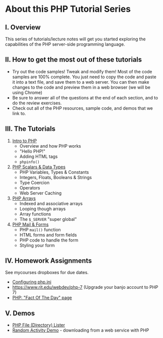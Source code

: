 # About this PHP Tutorial Series
## I. Overview
This series of tutorials/lecture notes will get you started exploring the capabilities of the PHP server-side programming language.

## II. How to get the most out of these tutorials
- Try out the code samples! Tweak and modify them! Most of the code samples are 100% complete. You just need to copy the code and paste it into a text file, and save them to a web server. You can then make changes to the code and preview them in a web browser (we will be using Chrome)
- Be sure to answer all of the questions at the end of each section, and to do the review exercises.
- Check out all of the PHP resources, sample code, and demos that we link to.

## III. The Tutorials
1. [Intro to PHP](./php-1.md)
    - Overview and how PHP works
    - "Hello PHP!"
    - Adding HTML tags
    - `phpinfo()`
1. [PHP Scalars & Data Types](./php-2.md)
    - PHP Variables, Types & Constants
    - Integers, Floats, Booleans & Strings
    - Type Coercion
    - Operators
    - Web Server Caching
1. [PHP Arrays](./php-3.md)
    - Indexed and associative arrays
    - Looping though arrays
    - Array functions
    - The `$_SERVER` "super global"
1. [PHP Mail & Forms](./php-4.md)
    - PHP `mail()` function
    - HTML forms and form fields
    - PHP code to handle the form
    - Styling your form

## IV. Homework Assignments
See mycourses dropboxes for due dates.
- [Configuring php.ini](HW-php-ini.md)
- https://www.rit.edu/webdev/php-7 (Upgrade your banjo account to PHP 7)
- [PHP: "Fact Of The Day" page](HW-php-fact-of-the-day.md)

## V. Demos
- [PHP File (Directory) Lister](HW-php-file-lister.md)
- [Random Activity Demo](php-random-activity-demo.md) - downloading from a web service with PHP
